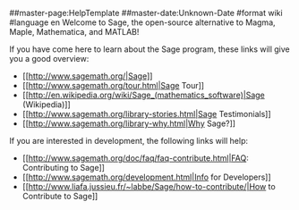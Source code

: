 ##master-page:HelpTemplate
##master-date:Unknown-Date
#format wiki
#language en
Welcome to Sage, the open-source alternative to Magma, Maple, Mathematica, and MATLAB!

If you have come here to learn about the Sage program, these links will give you a good overview:

 * [[http://www.sagemath.org/|Sage]]
 * [[http://www.sagemath.org/tour.html|Sage Tour]]
 * [[http://en.wikipedia.org/wiki/Sage_(mathematics_software)|Sage (Wikipedia)]]
 * [[http://www.sagemath.org/library-stories.html|Sage Testimonials]]
 * [[http://www.sagemath.org/library-why.html|Why Sage?]]

If you are interested in development, the following links will help:

 * [[http://www.sagemath.org/doc/faq/faq-contribute.html|FAQ: Contributing to Sage]]
 * [[http://www.sagemath.org/development.html|Info for Developers]]
 * [[http://www.liafa.jussieu.fr/~labbe/Sage/how-to-contribute/|How to Contribute to Sage]]
